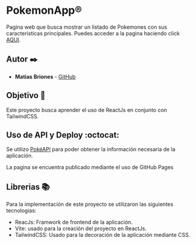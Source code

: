 # PokemonApp®️

Pagina web que busca mostrar un listado de Pokemones con sus caracteristicas principales.
Puedes acceder a la pagina haciendo click [AQUI](https://mgbriones.github.io/Pokemon-App/).

## Autor ✒️

- **Matias Briones** - [GitHub](https://github.com/mgbriones)

## Objetivo 🎳

Este proyecto busca aprender el uso de ReactJs en conjunto con TailwindCSS.

## Uso de API y Deploy :octocat:

Se utilizo [PokéAPI](https://pokeapi.co/) para poder obtener la información necesaria de la aplicación.

La pagina se encuentra publicado mediante el uso de GitHub Pages

## Librerias 📚

Para la implementación de este proyecto se utilizaron las siguientes tecnologias:

- ReacJs: Framwork de frontend de la aplicación.
- Vite: usado para la creación del proyecto en ReactJs.
- TailwindCSS: Usado para la decoración de la aplicación mediante CSS.
